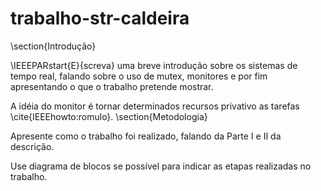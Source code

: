 # trabalho-str-caldeira
\section{Introdução}

\IEEEPARstart{E}{screva} uma breve introdução sobre os sistemas de tempo real, falando sobre o uso de mutex, monitores e por fim apresentando o que o trabalho pretende mostrar.

A idéia do monitor é tornar determinados recursos privativo as tarefas \cite{IEEEhowto:romulo}.
\section{Metodologia}

Apresente como o trabalho foi realizado, falando da Parte I e II da descrição. 

Use diagrama de blocos se possível para indicar as etapas realizadas no trabalho.
